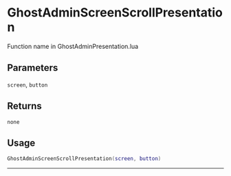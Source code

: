 # GhostAdminScreenScrollPresentation
Function name in GhostAdminPresentation.lua
## Parameters
`screen`, `button`
## Returns
`none`
## Usage
```lua
GhostAdminScreenScrollPresentation(screen, button)
```
---
